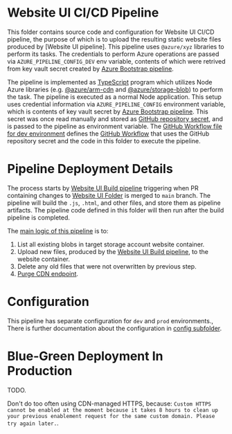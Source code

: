 # Website UI CI/CD Pipeline
This folder contains source code and configuration for Website UI CI/CD pipeline, the purpose of which is to upload the resulting static website files produced by [Website UI pipeline].
This pipeline uses `@azure/xyz` libraries to perform its tasks.
The credentials to perform Azure operations are passed via `AZURE_PIPELINE_CONFIG_DEV` env variable, contents of which were retrived from key vault secret created by [Azure Bootstrap pipeline](/infrastructure/bootstrap).

The pipeline is implemented as [TypeScript](https://www.typescriptlang.org/) program which utilizes Node Azure libraries (e.g. [@azure/arm-cdn](https://www.npmjs.com/package/@azure/arm-cdn) and [@azure/storage-blob](https://www.npmjs.com/package/@azure/storage-blob)) to perform the task.
The pipeline is executed as a normal Node application.
This setup uses credential information via `AZURE_PIPELINE_CONFIG` environment variable, which is contents of key vault secret by [Azure Bootstrap pipeline](../bootstrap).
This secret was once read manually and stored as [GitHub repository secret](https://docs.github.com/en/actions/security-guides/encrypted-secrets), and is passed to the pipeline as environment variable.
The [GitHub Workflow file for dev environment](../../.github/workflows/website-cd-dev.yml) defines the [GitHub Workflow](https://github.com/CodeWell-fi/website/actions/workflows/website-cd-dev.yml) that uses the GitHub repository secret and the code in this folder to execute the pipeline.

# Pipeline Deployment Details
The process starts by [Website UI Build pipeline](../../.github/workflows/website-ci.yml) triggering when PR containing changes to [Website UI Folder](../code) is merged to `main` branch.
The pipeline will build the `.js`, `.html`, and other files, and store them as pipeline artifacts.
The pipeline code defined in this folder will then run after the build pipeline is completed.

The [main logic of this pipeline](./src/deploy.ts) is to:
1. List all existing blobs in target storage account website container.
2. Upload new files, produced by the [Website UI Build pipeline](../../.github/workflows/website-ci.yml), to the website container.
3. Delete any old files that were not overwritten by previous step.
4. [Purge CDN endpoint](https://docs.microsoft.com/en-us/azure/cdn/cdn-purge-endpoint).

# Configuration
This pipeline has separate configuration for `dev` and `prod` environments.,
There is further documentation about the configuration in [config subfolder](./config).

# Blue-Green Deployment In Production
TODO.

Don't do too often using CDN-managed HTTPS, because: `Custom HTTPS cannot be enabled at the moment because it takes 8 hours to clean up your previous enablement request for the same custom domain. Please try again later.`.